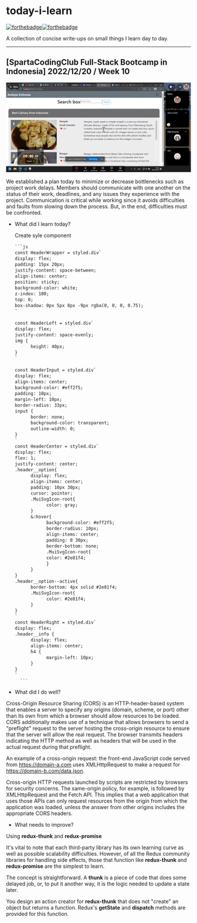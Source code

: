 # today-i-learn

[![forthebadge](https://forthebadge.com/images/badges/built-with-love.svg)](https://wajahatkarim.com)[![forthebadge](https://forthebadge.com/images/badges/makes-people-smile.svg)](https://wajahatkarim.com)

A collection of concise write-ups on small things I learn day to day.

---

## [SpartaCodingClub Full-Stack Bootcamp in Indonesia] 2022/12/20 / Week 10

![image](/images/47.png)

We established a plan today to minimize or decrease bottlenecks such as project work delays. Members should communicate with one another on the status of their work, deadlines, and any issues they experience with the project. Communication is critical while working since it avoids difficulties and faults from slowing down the process. But, in the end, difficulties must be confronted.

- What did I learn today?

  Create syle component

      ```js
      const HeaderWrapper = styled.div`
      display: flex;
      padding: 15px 20px;
      justify-content: space-between;
      align-items: center;
      position: sticky;
      background-color: white;
      z-index: 100;
      top: 0;
      box-shadow: 0px 5px 8px -9px rgba(0, 0, 0, 0.75);
      `

      const HeaderLeft = styled.div`
      display: flex;
      justify-content: space-evenly;
      img {
            height: 40px;
      }
      `

      const HeaderInput = styled.div`
      display: flex;
      align-items: center;
      background-color: #eff2f5;
      padding: 10px;
      margin-left: 10px;
      border-radius: 33px;
      input {
            border: none;
            background-color: transparent;
            outline-width: 0;
      }
      `
      const HeaderCenter = styled.div`
      display: flex;
      flex: 1;
      justify-content: center;
      .header__option{
            display: flex;
            align-items: center;
            padding: 10px 30px;
            cursor: pointer;
            .MuiSvgIcon-root{
                  color: gray;
            }
            &:hover{
                  background-color: #eff2f5;
                  border-radius: 10px;
                  align-items: center;
                  padding: 0 30px;
                  border-bottom: none;
                  .MuiSvgIcon-root{
                  color: #2e81f4;
                  }
            }
      }
      .header__option--active{
            border-bottom: 4px solid #2e81f4;
            .MuiSvgIcon-root{
                  color: #2e81f4;
            }
      }
      `
      const HeaderRight = styled.div`
      display: flex;
      .header__info {
            display: flex;
            align-items: center;
            h4 {
                  margin-left: 10px;
            }
      }
      `
        ```

- What did I do well?

Cross-Origin Resource Sharing (CORS) is an HTTP-header-based system that enables a server to specify any origins (domain, scheme, or port) other than its own from which a browser should allow resources to be loaded. CORS additionally makes use of a technique that allows browsers to send a "preflight" request to the server hosting the cross-origin resource to ensure that the server will allow the real request. The browser transmits headers indicating the HTTP method as well as headers that will be used in the actual request during that preflight.

An example of a cross-origin request: the front-end JavaScript code served from <https://domain-a.com> uses XMLHttpRequest to make a request for <https://domain-b.com/data.json>.

Cross-origin HTTP requests launched by scripts are restricted by browsers for security concerns. The same-origin policy, for example, is followed by XMLHttpRequest and the Fetch API. This implies that a web application that uses those APIs can only request resources from the origin from which the application was loaded, unless the answer from other origins includes the appropriate CORS headers.

- What needs to improve?

Using **redux-thunk** and **redux-promise**

It's vital to note that each third-party library has its own learning curve as well as possible scalability difficulties. However, of all the Redux community libraries for handling side effects, those that function like **redux-thunk** and **redux-promise** are the simplest to learn.

The concept is straightforward. A **thunk** is a piece of code that does some delayed job, or, to put it another way, it is the logic needed to update a state later.

You design an action creator for **redux-thunk** that does not "create" an object but returns a function. Redux's **getState** and **dispatch** methods are provided for this function.
